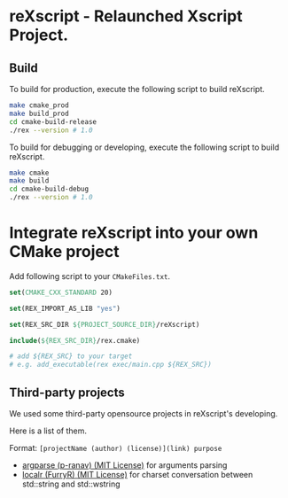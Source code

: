 # reXscript - Relaunched Xscript Project.

## Build

To build for production, execute the following script to build reXscript.

```bash
make cmake_prod
make build_prod
cd cmake-build-release
./rex --version # 1.0
```

To build for debugging or developing, execute the following script to build reXscript.

```bash
make cmake
make build
cd cmake-build-debug
./rex --version # 1.0
```

# Integrate reXscript into your own CMake project

Add following script to your `CMakeFiles.txt`.

```cmake
set(CMAKE_CXX_STANDARD 20)

set(REX_IMPORT_AS_LIB "yes")

set(REX_SRC_DIR ${PROJECT_SOURCE_DIR}/reXscript)

include(${REX_SRC_DIR}/rex.cmake)

# add ${REX_SRC} to your target
# e.g. add_executable(rex exec/main.cpp ${REX_SRC})
```

## Third-party projects

We used some third-party opensource projects in reXscript's developing.

Here is a list of them.

Format: `[projectName (author) (license)](link) purpose`

- [argparse (p-ranav) (MIT License)](https://github.com/p-ranav/argparse) for arguments parsing
- [localr (FurryR) (MIT License)](https://code.xueersi.com/home/project/detail?lang=code&pid=34118372&version=cpp&form=cpp&langType=cpp) for charset conversation between std::string and std::wstring 
